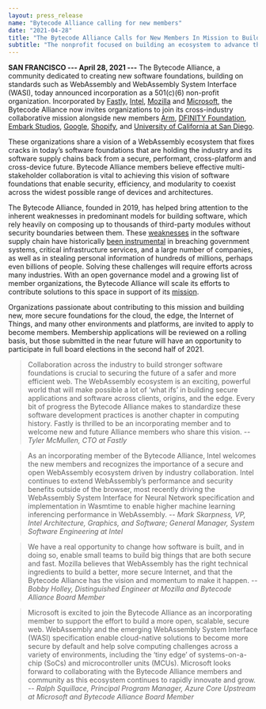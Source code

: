 ```yaml
---
layout: press_release
name: "Bytecode Alliance calling for new members"
date: "2021-04-28"
title: "The Bytecode Alliance Calls for New Members In Mission to Build Safer Software Foundations for the Internet"
subtitle: "The nonprofit focused on building an ecosystem to advance the unique advantages of WebAssembly is seeking new members"
---
```


**SAN FRANCISCO --- April 28, 2021 ---** The Bytecode Alliance, a community dedicated to creating new software foundations, building on standards such as WebAssembly and WebAssembly System Interface (WASI), today announced incorporation as a 501(c)(6) non-profit organization. Incorporated by [Fastly](https://fastly.com), [Intel](https://www.intel.com/content/www/us/en/homepage.html), [Mozilla](https://www.mozilla.org/en-US/) and [Microsoft](https://www.microsoft.com/en-us/), the Bytecode Alliance now invites organizations to join its cross-industry collaborative mission alongside new members [Arm](https://www.arm.com/), [DFINITY Foundation](https://dfinity.org/), [Embark Studios](https://www.embark-studios.com/), [Google](https://research.google.com/), [Shopify](https://shopify.engineering/), and [University of California at San Diego](https://ucsd.edu/).

These organizations share a vision of a WebAssembly ecosystem that fixes cracks in today’s software foundations that are holding the industry and its software supply chains back from a secure, performant, cross-platform and cross-device future. Bytecode Alliance members believe effective multi-stakeholder collaboration is vital to achieving this vision of software foundations that enable security, efficiency, and modularity to coexist across the widest possible range of devices and architectures.

The Bytecode Alliance, founded in 2019, has helped bring attention to the inherent weaknesses in predominant models for building software, which rely heavily on composing up to thousands of third-party modules without security boundaries between them. These [weaknesses](https://www.dni.gov/files/NCSC/documents/supplychain/Software_Supply_Chain_Attacks.pdf) in the software supply chain have historically [been instrumental](https://en.wikipedia.org/wiki/Supply_chain_attack) in breaching government systems, critical infrastructure services, and a large number of companies, as well as in stealing personal information of hundreds of millions, perhaps even billions of people. Solving these challenges will require efforts across many industries. With an open governance model and a growing list of member organizations, the Bytecode Alliance will scale its efforts to contribute solutions to this space in support of its [mission](/mission).

Organizations passionate about contributing to this mission and building new, more secure foundations for the cloud, the edge, the Internet of Things, and many other environments and platforms, are invited to apply to become members. Membership applications will be reviewed on a rolling basis, but those submitted in the near future will have an opportunity to participate in full board elections in the second half of 2021.

<blockquote>
Collaboration across the industry to build stronger software foundations is crucial to securing the future of a safer and more efficient web. The WebAssembly ecosystem is an exciting, powerful world that will make possible a lot of ‘what ifs’ in building secure applications and software across clients, origins, and the edge. Every bit of progress the Bytecode Alliance makes to standardize these software development practices is another chapter in computing history. Fastly is thrilled to be an incorporating member and to welcome new and future Alliance members who share this vision.
<cite>-- Tyler McMullen, CTO at Fastly</cite>
</blockquote>

<blockquote>
As an incorporating member of the Bytecode Alliance, Intel welcomes the new members and recognizes the importance of a secure and open WebAssembly ecosystem driven by industry collaboration. Intel continues to extend WebAssembly’s performance and security benefits outside of the browser, most recently driving the WebAssembly System Interface for Neural Network specification and implementation in Wasmtime to enable higher machine learning inferencing performance in WebAssembly.
<cite>-- Mark Skarpness, VP, Intel Architecture, Graphics, and Software; General Manager, System Software Engineering at Intel</cite>
</blockquote>

<blockquote>
We have a real opportunity to change how software is built, and in doing so, enable small teams to build big things that are both secure and fast. Mozilla believes that WebAssembly has the right technical ingredients to build a better, more secure Internet, and that the Bytecode Alliance has the vision and momentum to make it happen.
<cite>-- Bobby Holley, Distinguished Engineer at Mozilla and Bytecode Alliance Board Member</cite>
</blockquote>

<blockquote>
Microsoft is excited to join the Bytecode Alliance as an incorporating member to support the effort to build a more open, scalable, secure web. WebAssembly and the emerging WebAssembly System Interface (WASI) specification enable cloud-native solutions to become more secure by default and help solve computing challenges across a variety of environments, including the ‘tiny edge’ of systems-on-a-chip (SoCs) and microcontroller units (MCUs). Microsoft looks forward to collaborating with the Bytecode Alliance members and community as this ecosystem continues to rapidly innovate and grow.
<cite>-- Ralph Squillace, Principal Program Manager, Azure Core Upstream at Microsoft and Bytecode Alliance Board Member</cite>
</blockquote>
